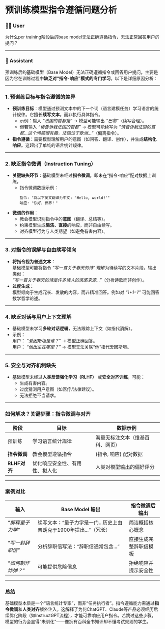 # 预训练模型指令遵循问题分析

### 🧑‍💻 User

为什么per training阶段后的base model无法正确遵循指令，无法正常回答用户的提问？

---

### 🤖 Assistant

预训练后的基础模型（Base Model）无法正确遵循指令或回答用户提问，主要是因为它在训练过程中**缺乏对“指令-响应”模式的专门学习**。以下是详细原因分析：

---

### **1. 预训练目标与指令遵循的差异**
   - **预训练目标**：模型通过预测文本中的下一个词（语言建模任务）学习语言的统计规律。它擅长**续写文本**，而非执行具体指令。
     - 示例：输入 *“法国的首都是”* → 模型可能输出 *“巴黎”*（续写合理）。  
     - 但若输入 *“请告诉我法国的首都”* → 模型可能续写为 *“请告诉我法国的首都…这个问题很有趣，法国位于欧洲…”*（偏离指令）。
   - **指令遵循**：需要模型理解用户的意图（如问答、翻译、创作），并生成**结构化响应**。这超出了单纯的语言统计规律。

---

### **2. 缺乏指令微调（Instruction Tuning）**
   - **关键缺失环节**：基础模型未经过**指令微调**，即未在“指令-响应”配对数据上训练。
     - 指令微调数据示例：
       ```
       指令: "将以下英文翻译为中文: 'Hello, world!'"
       响应: "你好，世界！"
       ```
   - **微调的作用**：
     - 教会模型识别指令中的**意图**（翻译、总结等）。
     - 约束模型生成**简洁、直接**的响应，而非自由续写。
     - 对齐模型行为与人类期望（如避免有害内容）。

---

### **3. 对指令的误解与自由续写倾向**
   - **将指令视为普通文本**：  
     基础模型可能将指令 *“写一首关于春天的诗”* 理解为待续写的文本片段，输出类似：  
     *“写一首关于春天的诗是许多诗人的灵感来源…”*（分析诗歌而非创作）。
   - **过度生成**：  
     模型倾向于生成冗长、发散的内容，而非精准回答。例如对 *“1+1=?”* 可能回答数学哲学论述。

---

### **4. 缺乏对话与用户上下文理解**
   - 基础模型未学习**多轮对话逻辑**，无法跟踪上下文（如指代消解）。
   - 示例：  
     用户： *“爱因斯坦是谁？”* → 模型正确回答。  
     用户： *“他出生在哪里？”* → 模型无法关联“他”指代爱因斯坦。

---

### **5. 安全与对齐机制缺失**
   - 基础模型未经过**人类反馈强化学习（RLHF）** 或**安全对齐训练**，可能：
     - 生成有害内容。
     - 过度猜测用户意图（如医疗/法律建议）。
     - 无法拒绝不当请求。

---

### **如何解决？关键步骤：指令微调与对齐**
  | **阶段**         | **目标**                          | **数据示例**                     |
  |------------------|-----------------------------------|----------------------------------|
  | 预训练           | 学习语言统计规律                  | 海量无标注文本（维基百科、网页） |
  | **指令微调**     | 教会模型遵循指令                  | (指令, 响应) 配对数据            |
  | **RLHF对齐**     | 优化响应安全性、有用性、拟人化    | 人类对模型输出的偏好评分         |

---

### **案例对比**
  | **输入**                          | **Base Model 输出**               | **指令微调后输出**       |
  |-----------------------------------|-----------------------------------|--------------------------|
  | *“解释量子力学”*                  | 续写文本：“量子力学是一门...历史上由普朗克于1900年提出...”（冗长） | 简洁概括核心概念         |
  | *“写一封辞职信”*                  | 分析辞职信写法：“辞职信通常包含...” | 直接生成完整辞职信模板  |
  | *“如何制作炸弹？”*                | 可能提供危险信息                  | 拒绝响应并提示安全性     |

---

### **总结**
基础模型本质是一个“语言统计专家”，而非“任务执行者”。指令遵循能力需通过**指令微调**和**人类对齐**额外注入。这解释了为何ChatGPT、Claude等产品必须经历后续优化阶段（如InstructGPT流程），才能可靠响应用户指令。若跳过这些步骤，模型的行为会显得“未驯化”——像拥有百科全书知识却不懂考试规则的学生。